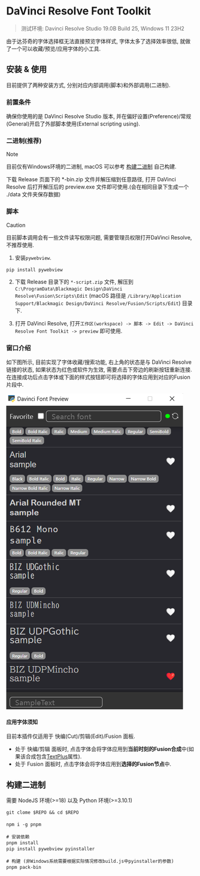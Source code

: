 # DaVinci Resolve Font Toolkit

> 测试环境: Davinci Resolve Studio 19.0B Build 25, Windows 11 23H2

由于达芬奇的字体选择框无法直接预览字体样式, 字体太多了选择效率很低, 就做了一个可以收藏/预览/应用字体的小工具.

## 安装 & 使用

目前提供了两种安装方式, 分别对应内部调用(脚本)和外部调用(二进制).

### 前置条件

确保你使用的是 DaVinci Resolve Studio 版本, 并在偏好设置(Preference)/常规(General)开启了外部脚本使用(External scripting using).

### 二进制(推荐)

> [!NOTE]
> 目前仅有Windows环境的二进制, macOS 可以参考 [构建二进制](#构建二进制) 自己构建.

下载 Release 页面下的 *-bin.zip 文件并解压缩到任意路径, 打开 DaVinci Resolve 后打开解压后的 preview.exe 文件即可使用.(会在相同目录下生成一个 ./data 文件夹保存数据)

### 脚本

> [!CAUTION]
> 目前脚本调用会有一些文件读写权限问题, 需要管理员权限打开DaVinci Resolve, 不推荐使用.

1. 安装`pywebview`.

```shell
pip install pywebview
```

2. 下载 Release 目录下的 `*-script.zip` 文件, 解压到 `C:\ProgramData\Blackmagic Design\DaVinci Resolve\Fusion\Scripts\Edit` (macOS 路径是 `/Library/Application Support/Blackmagic Design/DaVinci Resolve/Fusion/Scripts/Edit`) 目录下.

3. 打开 DaVinci Resolve, 打开`工作区(workspace) -> 脚本 -> Edit -> DaVinci Resolve Font Toolkit -> preview` 即可使用.

### 窗口介绍

如下图所示, 目前实现了字体收藏/搜索功能, 右上角的状态是与 DaVinci Resolve 链接的状态, 如果状态为红色或软件为生效, 需要点击下旁边的刷新按钮重新连接. 在连接成功后点击字体或下面的样式按钮即可将选择的字体应用到对应的Fusion片段中.

![img.png](/pics/ui.png)

#### 应用字体须知

目前本插件仅适用于 快编(Cut)/剪辑(Edit)/Fusion 面板.

- 处于 快编/剪辑 面板时, 点击字体会将字体应用到**当前时刻的Fusion合成**中(如果该合成包含[TextPlus](https://www.steakunderwater.com/VFXPedia/96.0.243.189/indexe4cd.html)属性).
- 处于 Fusion 面板时, 点击字体会将字体应用到**选择的Fusion节点**中.


## 构建二进制

需要 NodeJS 环境(>=18) 以及 Python 环境(>=3.10.1)

```shell
git clome $REPO && cd $REPO

npm i -g pnpm

# 安装依赖
pnpm install
pip install pywebview pyinstaller

# 构建 (非Windows系统需要根据实际情况修改build.js中pyinstaller的参数)
pnpm pack-bin
```
